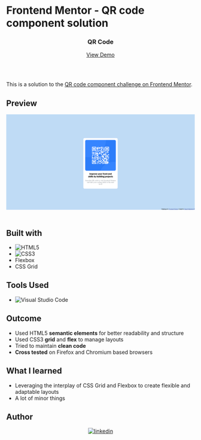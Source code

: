 # Frontend Mentor - QR code component solution

<h3 align="center"><b>QR Code</b></h3>

<p align="center">
  <a href="https://sahadcmd.github.io/QR-Code/">View Demo</a>
</p>
  
<br>
<br>


This is a solution to the [QR code component challenge on Frontend Mentor](https://www.frontendmentor.io/challenges/qr-code-component-iux_sIO_H).

## Preview

<div align="center">
  <img src="./Screenshot/Screenshot.png">
</div>

<br>

## Built with

- ![HTML5](https://img.shields.io/badge/html5-%23E34F26.svg?style=for-the-badge&logo=html5&logoColor=white)   
- ![CSS3](https://img.shields.io/badge/css3-%231572B6.svg?style=for-the-badge&logo=css3&logoColor=white)  
- Flexbox
- CSS Grid

## Tools Used

- ![Visual Studio Code](https://img.shields.io/badge/Visual%20Studio%20Code-0078d7.svg?style=for-the-badge&logo=visual-studio-code&logoColor=white) 

## Outcome

* Used HTML5 **semantic elements** for better readability and structure
* Used CSS3 **grid** and **flex** to manage layouts
* Tried to maintain **clean code**
* **Cross tested** on Firefox and Chromium based browsers

## What I learned

* Leveraging the interplay of CSS Grid and Flexbox to create flexible and adaptable layouts
* A lot of minor things

## Author

<div align="center">

<a href="https://linkedin.com/in/sahadmahaboobp" target="_blank">
<img src="https://img.shields.io/badge/linkedin:  sahadmahaboobp-%2300acee.svg?color=405DE6&style=for-the-badge&logo=linkedin&logoColor=white" alt=linkedin style="margin-bottom: 5px;"/>
</a>

</div>
